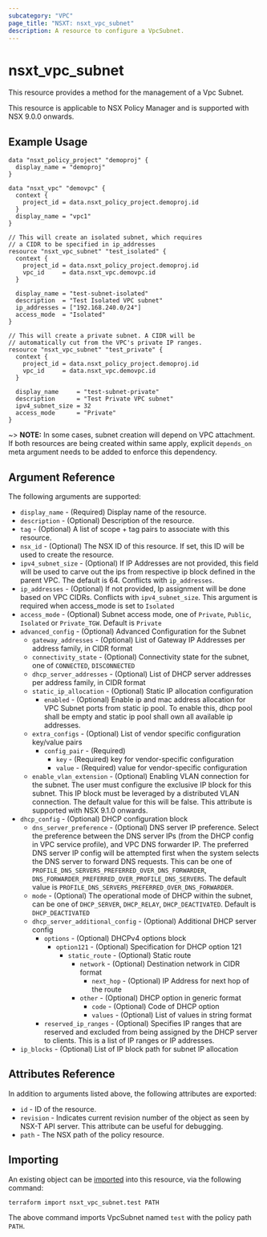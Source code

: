 ```yaml
---
subcategory: "VPC"
page_title: "NSXT: nsxt_vpc_subnet"
description: A resource to configure a VpcSubnet.
---
```


# nsxt_vpc_subnet

This resource provides a method for the management of a Vpc Subnet.

This resource is applicable to NSX Policy Manager and is supported with NSX 9.0.0 onwards.

## Example Usage

```hcl
data "nsxt_policy_project" "demoproj" {
  display_name = "demoproj"
}

data "nsxt_vpc" "demovpc" {
  context {
    project_id = data.nsxt_policy_project.demoproj.id
  }
  display_name = "vpc1"
}

// This will create an isolated subnet, which requires
// a CIDR to be specified in ip_addresses
resource "nsxt_vpc_subnet" "test_isolated" {
  context {
    project_id = data.nsxt_policy_project.demoproj.id
    vpc_id     = data.nsxt_vpc.demovpc.id
  }

  display_name = "test-subnet-isolated"
  description  = "Test Isolated VPC subnet"
  ip_addresses = ["192.168.240.0/24"]
  access_mode  = "Isolated"
}

// This will create a private subnet. A CIDR will be
// automatically cut from the VPC's private IP ranges.
resource "nsxt_vpc_subnet" "test_private" {
  context {
    project_id = data.nsxt_policy_project.demoproj.id
    vpc_id     = data.nsxt_vpc.demovpc.id
  }

  display_name     = "test-subnet-private"
  description      = "Test Private VPC subnet"
  ipv4_subnet_size = 32
  access_mode      = "Private"
}
```

~> **NOTE:** In some cases, subnet creation will depend on VPC attachment. If both resources are being created within same apply,
  explicit `depends_on` meta argument needs to be added to enforce this dependency.

## Argument Reference

The following arguments are supported:

* `display_name` - (Required) Display name of the resource.
* `description` - (Optional) Description of the resource.
* `tag` - (Optional) A list of scope + tag pairs to associate with this resource.
* `nsx_id` - (Optional) The NSX ID of this resource. If set, this ID will be used to create the resource.
* `ipv4_subnet_size` - (Optional) If IP Addresses are not provided, this field will be used to carve out the ips
  from respective ip block defined in the parent VPC. The default is 64. Conflicts with `ip_addresses`.
* `ip_addresses` - (Optional) If not provided, Ip assignment will be done based on VPC CIDRs. Conflicts with `ipv4_subnet_size`. This argument is required when access_mode is set to `Isolated`
* `access_mode` - (Optional) Subnet access mode, one of `Private`, `Public`, `Isolated` or `Private_TGW`. Default is `Private`
* `advanced_config` - (Optional) Advanced Configuration for the Subnet
    * `gateway_addresses` - (Optional) List of Gateway IP Addresses per address family, in CIDR format
    * `connectivity_state` - (Optional) Connectivity state for the subnet, one of `CONNECTED`, `DISCONNECTED`
    * `dhcp_server_addresses` - (Optional) List of DHCP server addresses per address family, in CIDR format
    * `static_ip_allocation` - (Optional) Static IP allocation configuration
        * `enabled` - (Optional) Enable ip and mac address allocation for VPC Subnet ports from static ip pool. To enable this,
          dhcp pool shall be empty and static ip pool shall own all available ip addresses.
    * `extra_configs` - (Optional) List of vendor specific configuration key/value pairs
        * `config_pair` - (Required)
            * `key` - (Required) key for vendor-specific configuration
            * `value` - (Required) value for vendor-specific configuration
    * `enable_vlan_extension` - (Optional) Enabling VLAN connection for the subnet. The user must configure the exclusive IP block for this subnet. This IP block must be leveraged by a distributed VLAN connection. The default value for this will be false. This attribute is supported with NSX 9.1.0 onwards.
* `dhcp_config` - (Optional) DHCP configuration block
    * `dns_server_preference` - (Optional) DNS server IP preference. Select the preference between the DNS server IPs (from the DHCP config in VPC service profile), and VPC DNS forwarder IP. The preferred DNS server IP config will be attempted first when the system selects the DNS server to forward DNS requests. This can be one of `PROFILE_DNS_SERVERS_PREFERRED_OVER_DNS_FORWARDER`, `DNS_FORWARDER_PREFERRED_OVER_PROFILE_DNS_SERVERS`. The default value is `PROFILE_DNS_SERVERS_PREFERRED_OVER_DNS_FORWARDER`.
    * `mode` - (Optional) The operational mode of DHCP within the subnet, can be one of `DHCP_SERVER`, `DHCP_RELAY`, `DHCP_DEACTIVATED`.
       Default is `DHCP_DEACTIVATED`
    * `dhcp_server_additional_config` - (Optional) Additional DHCP server config
        * `options` - (Optional) DHCPv4 options block
            * `option121` - (Optional) Specification for DHCP option 121
                * `static_route` - (Optional) Static route
                    * `network` - (Optional) Destination network in CIDR format
                        * `next_hop` - (Optional) IP Address for next hop of the route
                    * `other` - (Optional) DHCP option in generic format
                        * `code` - (Optional) Code of DHCP option
                        * `values` - (Optional) List of values in string format
        * `reserved_ip_ranges` - (Optional) Specifies IP ranges that are reserved and excluded from being assigned by the DHCP server to clients.
         This is a list of IP ranges or IP addresses.
* `ip_blocks` - (Optional) List of IP block path for subnet IP allocation

## Attributes Reference

In addition to arguments listed above, the following attributes are exported:

* `id` - ID of the resource.
* `revision` - Indicates current revision number of the object as seen by NSX-T API server. This attribute can be useful
  for debugging.
* `path` - The NSX path of the policy resource.

## Importing

An existing object can be [imported][docs-import] into this resource, via the following command:

[docs-import]: https://developer.hashicorp.com/terraform/cli/import

```shell
terraform import nsxt_vpc_subnet.test PATH
```

The above command imports VpcSubnet named `test` with the policy path `PATH`.
